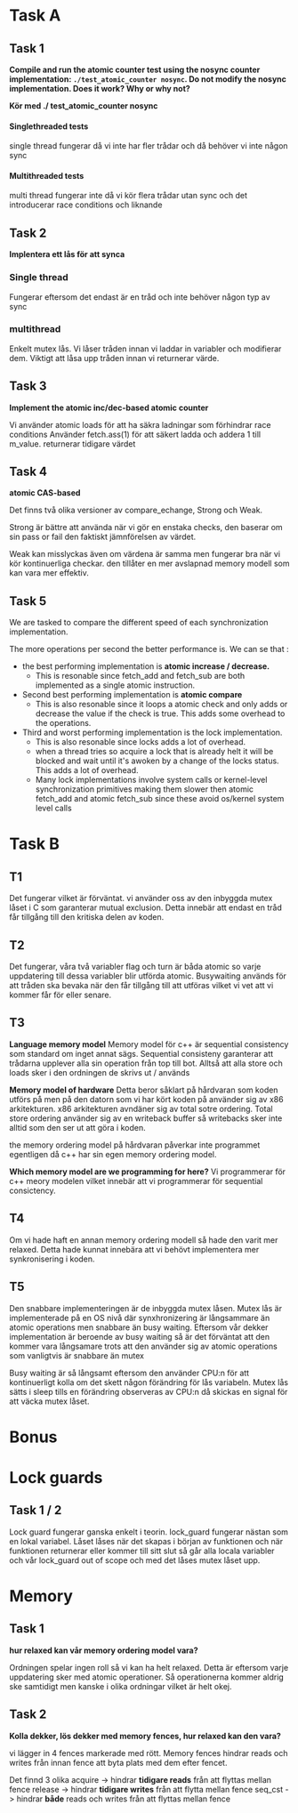 
# Task A
## Task 1
**Compile and run the atomic counter test using the nosync counter implementation: `./test_atomic_counter nosync`. Do not modify the nosync implementation. Does it work? Why or why not?**

**Kör med ./ test_atomic_counter nosync**

#### Singlethreaded tests
single thread fungerar då vi inte har fler trådar och då behöver vi inte någon sync

#### Multithreaded tests
multi thread fungerar inte då vi kör flera trådar utan sync och det introducerar race conditions och liknande

## Task 2
**Implentera ett lås för att synca**

### Single thread
Fungerar eftersom det endast är en tråd och inte behöver någon typ av sync

### multithread
Enkelt mutex lås. Vi låser tråden innan vi laddar in variabler och modifierar dem.
Viktigt att låsa upp tråden innan vi returnerar värde.

## Task 3
**Implement the atomic inc/dec-based atomic counter**

Vi använder atomic loads för att ha säkra ladningar som förhindrar race conditions
Använder fetch.ass(1) för att säkert ladda och addera 1 till m_value.
returnerar tidigare värdet

## Task 4
**atomic CAS-based**

Det finns två olika versioner av compare_echange, Strong och Weak.

Strong är bättre att använda när vi gör en enstaka checks, den baserar om sin pass or fail den faktiskt jämnförelsen av värdet.

Weak kan misslyckas även om värdena är samma men fungerar bra när vi kör kontinuerliga checkar. den tillåter en mer avslapnad memory modell som kan vara mer effektiv. 


## Task 5
We are tasked to compare the different speed of each synchronization implementation.

The more operations per second the better performance is.
We can se that :
- the best performing implementation is **atomic increase / decrease.**
	- This is resonable since fetch_add and fetch_sub are both implemented as a single atomic instruction.
- Second best performing implementation is **atomic compare**
	- This is also resonable since it loops a atomic check and only adds or decrease the value if the check is true. This adds some overhead to the operations.
- Third and worst performing implementation is the lock implementation.
	- This is also resonable since locks adds a lot of overhead.
	- when a thread tries so acquire a lock that is already helt it will be blocked and wait until it's awoken by a change of the locks status. This adds a lot of overhead.
	- Many lock implementations involve system calls or kernel-level synchronization primitives making them slower then atomic fetch_add and atomic fetch_sub since these avoid os/kernel system level calls

# Task B

## T1
Det fungerar vilket är förväntat.
vi använder oss av den inbyggda mutex låset i C som garanterar mutual exclusion. Detta innebär att endast en tråd får tillgång till den kritiska delen av koden.

## T2
Det fungerar, våra två variabler flag och turn är båda atomic so varje uppdatering till dessa variabler blir utförda atomic.
Busywaiting används för att tråden ska bevaka när den får tillgång till att utföras vilket vi vet att vi kommer får för eller senare.

## T3
**Language memory model**
Memory model för c++ är sequential consistency som standard om inget annat sägs.
Sequential consisteny garanterar att trådarna upplever alla sin operation från top till bot.
Alltså att alla store och loads sker i den ordningen de skrivs ut / används

**Memory model of hardware**
Detta beror såklart på hårdvaran som koden utförs på men på den datorn som vi har kört koden på använder sig av x86 arkitekturen.
 x86 arkitekturen avndäner sig av total sotre ordering.
 Total store ordering använder sig av en writeback buffer så writebacks sker inte alltid som den ser ut att göra i koden.

the memory ordering model på hårdvaran påverkar inte programmet egentligen då c++ har sin egen memory ordering model.

**Which memory model are we programming for here?**
Vi programmerar för c++ meory modelen vilket innebär att vi programmerar för sequential consictency.


## T4
Om vi hade haft en annan memory ordering modell så hade den varit mer relaxed. Detta hade kunnat innebära att vi behövt implementera mer synkronisering i koden.

## T5
Den snabbare implementeringen är de inbyggda mutex låsen.
Mutex lås är implementerade på en OS nivå där synxhronizering är långsammare än atomic operations men snabbare än busy waiting.
Eftersom vår dekker implementation är beroende av busy waiting så är det förväntat att den kommer vara långsamare trots att den använder sig av atomic operations som vanligtvis är snabbare än mutex

Busy waiting är så långsamt eftersom den använder CPU:n för att kontinuerligt kolla om det skett någon förändring för lås variabeln.
Mutex lås sätts i sleep tills en förändring observeras av CPU:n då skickas en signal för att väcka mutex låset.



# Bonus

# Lock guards

## Task 1 / 2
Lock guard fungerar ganska enkelt i teorin.
lock_guard fungerar nästan som en lokal variabel. Låset låses när det skapas i början av funktionen och när funktionen returnerar eller kommer till sitt slut så går alla locala variabler och vår lock_guard out of scope och med det låses mutex låset upp.

# Memory
## Task 1
**hur relaxed kan vår memory ordering model vara?**

Ordningen spelar ingen roll så vi kan ha helt relaxed.
Detta är eftersom varje uppdatering sker med atomic operationer. Så operationerna kommer aldrig ske samtidigt men kanske i olika ordningar vilket är helt okej.

## Task 2
**Kolla dekker, lös dekker med memory fences, hur relaxed kan den vara?**

vi lägger in 4 fences markerade med rött.
Memory fences hindrar reads och writes från innan fence att byta plats med dem efter fencet.

Det finnd 3 olika
acquire -> hindrar **tidigare reads** från att flyttas mellan fence
release -> hindrar **tidigare writes** från att flytta mellan fence
seq_cst -> hindrar **både** reads och writes från att flyttas mellan fence

